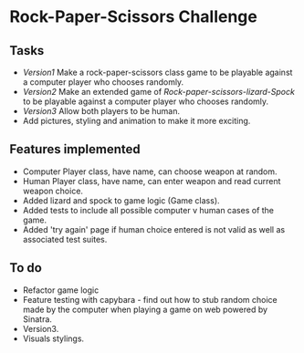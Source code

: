 # Rock-Paper-Scissors Challenge

Tasks
-------
* *Version1* Make a rock-paper-scissors class game to be playable against a computer player who chooses randomly.
* *Version2* Make an extended game of _Rock-paper-scissors-lizard-Spock_ to be playable against a computer player who chooses randomly.
* *Version3* Allow both players to be human.
* Add pictures, styling and animation to make it more exciting.

Features implemented
----
* Computer Player class, have name, can choose weapon at random.
* Human Player class, have name, can enter weapon and read current weapon choice.
* Added lizard and spock to game logic (Game class).
* Added tests to include all possible computer v human cases of the game.
* Added 'try again' page if human choice entered is not valid as well as associated test suites.

To do
----
* Refactor game logic
* Feature testing with capybara - find out how to stub random choice made by the computer when playing a game on web powered by Sinatra.
* Version3.
* Visuals stylings.
